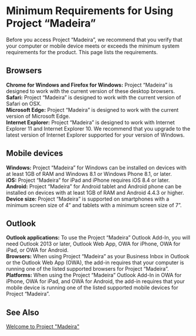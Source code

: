 <properties
	pageTitle="Minimum Requirements for Using Project “Madeira” | Project “Madeira”"
    description="System requirements for using Project “Madeira”" 
	services="project-madeira" 
	documentationCenter=""
	authors="edupont04"/>
<tags
    ms.service="project-madeira"
    ms.topic="article"
    ms.devlang="na"
    ms.topic="article"
    ms.tgt_pltfrm="na"
    ms.workload="Madeira"
    ms.date="05/12/2016"
    ms.author="edupont04" />
	
# Minimum Requirements for Using Project “Madeira”
Before you access Project “Madeira”, we recommend that you verify that your computer or mobile device meets or exceeds the minimum system requirements for the product. This page lists the requirements.  

## Browsers
**Chrome for Windows and Firefox for Windows:** Project “Madeira” is designed to work with the current version of these desktop browsers.  
**Safari:** Project “Madeira” is designed to work with the current version of Safari on OSX.  
**Microsoft Edge:** Project “Madeira” is designed to work with the current version of Microsoft Edge.  
**Internet Explorer:** Project “Madeira” is designed to work with Internet Explorer 11 and Internet Explorer 10. We recommend that you upgrade to the latest version of Internet Explorer supported for your version of Windows.  


## Mobile devices
**Windows:** Project “Madeira” for Windows can be installed on devices with at least 1GB of RAM and Windows 8.1 or Windows Phone 8.1, or later.  
**iOS:** Project “Madeira” for iPad and iPhone requires iOS 8.4 or later.  
**Android:** Project “Madeira” for Android tablet and Android phone can be installed on devices with at least 1GB of RAM and Android 4.4.3 or higher.  
**Device size:** Project “Madeira” is supported on smartphones with a minimum screen size of 4” and tablets with a minimum screen size of 7”.  


## Outlook
**Outlook applications:** To use the Project “Madeira” Outlook Add-In, you will need Outlook 2013 or later, Outlook Web App, OWA for iPhone, OWA for iPad, or OWA for Android.  
**Browsers:** When using Project “Madeira” as your Business Inbox in Outlook or the Outlook Web App (OWA), the add-in requires that your computer is running one of the listed supported browsers for Project “Madeira”.  
**Platforms:** When using the Project “Madeira” Outlook Add-In in OWA for iPhone, OWA for iPad, and OWA for Android, the add-in requires that your mobile device is running one of the listed supported mobile devices for Project “Madeira”.  

## See Also
[Welcome to Project "Madeira"](madeira-get-started.md)  
